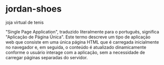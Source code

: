 # jordan-shoes
 joja virtual de tenis
 
"Single Page Application", traduzido literalmente para o português, significa "Aplicação de Página Única". Este termo descreve um tipo de aplicação web que consiste em uma única página HTML que é carregada inicialmente no navegador e, em seguida, o conteúdo é atualizado dinamicamente conforme o usuário interage com a aplicação, sem a necessidade de carregar páginas separadas do servidor.